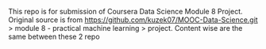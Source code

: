 This repo is for submission of Coursera Data Science Module 8 Project. 
Original source is from https://github.com/kuzek07/MOOC-Data-Science.git > module 8 - practical machine learning > project.
Content wise are the same between these 2 repo
